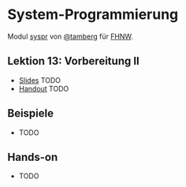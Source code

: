 # System-Programmierung
Modul [syspr]( https://www.fhnw.ch/de/studium/module/6008081) von [@tamberg](https://twitter.com/tamberg) für [FHNW](https://www.fhnw.ch/).

## Lektion 13: Vorbereitung II
- [Slides](http://www.tamberg.org/fhnw/2018/Syspr13VorbereitungII.pdf) TODO
- [Handout](http://www.tamberg.org/fhnw/2018/Syspr13VorbereitungIIHandout.pdf) TODO

## Beispiele
- TODO

## Hands-on
- TODO